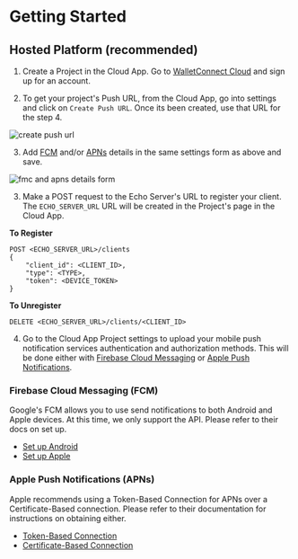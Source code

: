 # Getting Started

## Hosted Platform (recommended)

1. Create a Project in the Cloud App. Go to [WalletConnect Cloud](https://cloud.walletconnect.com/) and sign up for an account.

2. To get your project's Push URL, from the Cloud App, go into settings and click on `Create Push URL`. Once its been created, use that URL for the step 4.

![create push url](/assets/create-push-url.png)

3. Add [FCM](#firebase-cloud-messaging-fcm) and/or [APNs](#apple-push-notifications-apns) details in the same settings form as above and save.

![fmc and apns details form](/assets/apns-fmc-details.png)


3. Make a POST request to the Echo Server's URL to register your client. The `ECHO_SERVER_URL` URL will be created in the Project's page in the Cloud App.

**To Register**
```
POST <ECHO_SERVER_URL>/clients
{
    "client_id": <CLIENT_ID>,
    "type": <TYPE>,
    "token": <DEVICE_TOKEN>
}
```

**To Unregister**
```
DELETE <ECHO_SERVER_URL>/clients/<CLIENT_ID>
```

4. Go to the Cloud App Project settings to upload your mobile push notification services authentication and authorization methods. This will be done either with [Firebase Cloud Messaging](#firebase-cloud-messaging-fcm) or [Apple Push Notifications](#apple-push-notifications-apns).

### Firebase Cloud Messaging (FCM)

Google's FCM allows you to use send notifications to both Android and Apple devices. At this time, we only support the API. Please refer to their docs on set up.
- [Set up Android](https://firebase.google.com/docs/cloud-messaging/android/client)
- [Set up Apple](https://firebase.google.com/docs/cloud-messaging/ios/client)


### Apple Push Notifications (APNs)

Apple recommends using a Token-Based Connection for APNs over a Certificate-Based connection. Please refer to their documentation for instructions on obtaining either.
- [Token-Based Connection](https://developer.apple.com/documentation/usernotifications/setting_up_a_remote_notification_server/establishing_a_token-based_connection_to_apns) 
- [Certificate-Based Connection](https://developer.apple.com/documentation/usernotifications/setting_up_a_remote_notification_server/establishing_a_certificate-based_connection_to_apns)
